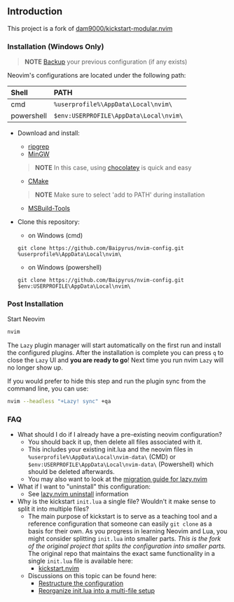 ## Introduction

This project is a fork of [dam9000/kickstart-modular.nvim](https://github.com/dam9000/kickstart-modular.nvim.git)


### Installation (Windows Only)

> **NOTE**
> [Backup](#FAQ) your previous configuration (if any exists)

Neovim's configurations are located under the following path:

| Shell | PATH |
| :- | :--- |
| cmd | `%userprofile%\AppData\Local\nvim\` |
| powershell | `$env:USERPROFILE\AppData\Local\nvim\` |

- Download and install:
  - [ripgrep](https://github.com/BurntSushi/ripgrep#installation)
  - [MinGW](https://www.mingw-w64.org/)
  > **NOTE**
  > In this case, using [chocolatey](https://chocolatey.org/) is quick and easy
  - [CMake](https://cmake.org/)
  > **NOTE**
  > Make sure to select 'add to PATH' during installation
  - [MSBuild-Tools](https://github.com/bycloudai/InstallVSBuildToolsWindows)
- Clone this repository:
  - on Windows (cmd)
  ```
  git clone https://github.com/Baipyrus/nvim-config.git %userprofile%\AppData\Local\nvim\
  ```

  - on Windows (powershell)
  ```
  git clone https://github.com/Baipyrus/nvim-config.git $env:USERPROFILE\AppData\Local\nvim\
  ```


### Post Installation

Start Neovim

```sh
nvim
```

The `Lazy` plugin manager will start automatically on the first run and install the configured plugins. After the installation is complete you can press `q` to close the `Lazy` UI and **you are ready to go**! Next time you run nvim `Lazy` will no longer show up.

If you would prefer to hide this step and run the plugin sync from the command line, you can use:

```sh
nvim --headless "+Lazy! sync" +qa
```


### FAQ

* What should I do if I already have a pre-existing neovim configuration?
  * You should back it up, then delete all files associated with it.
  * This includes your existing init.lua and the neovim files in `%userprofile%\AppData\Local\nvim-data\` (CMD) or `$env:USERPROFILE\AppData\Local\nvim-data\` (Powershell) which should be deleted afterwards.
  * You may also want to look at the [migration guide for lazy.nvim](https://github.com/folke/lazy.nvim#-migration-guide)
* What if I want to "uninstall" this configuration:
  * See [lazy.nvim uninstall](https://github.com/folke/lazy.nvim#-uninstalling) information
* Why is the kickstart `init.lua` a single file? Wouldn't it make sense to split it into multiple files?
  * The main purpose of kickstart is to serve as a teaching tool and a reference
    configuration that someone can easily `git clone` as a basis for their own.
    As you progress in learning Neovim and Lua, you might consider splitting `init.lua`
    into smaller parts. *This is the fork of the original project that splits the configuration into smaller parts.*
    The original repo that maintains the exact
    same functionality in a single `init.lua` file is available here:
    * [kickstart.nvim](https://github.com/dam9000/kickstart-modular.nvim)
  * Discussions on this topic can be found here:
    * [Restructure the configuration](https://github.com/nvim-lua/kickstart.nvim/issues/218)
    * [Reorganize init.lua into a multi-file setup](https://github.com/nvim-lua/kickstart.nvim/pull/473)

